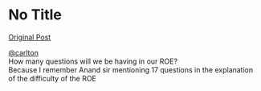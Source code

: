 # No Title

[Original Post](https://discourse.onlinedegree.iitm.ac.in/t/168449/61)

<p><a class="mention" href="/u/carlton">@carlton</a><br>
How many questions will we be having in our ROE?<br>
Because I remember Anand sir mentioning 17 questions in the explanation of the difficulty of the ROE</p>